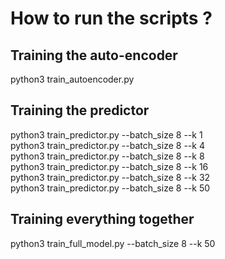 # How to run the scripts ?

## Training the auto-encoder
python3 train_autoencoder.py

## Training the predictor
python3 train_predictor.py --batch_size 8 --k 1 \
python3 train_predictor.py --batch_size 8 --k 4 \
python3 train_predictor.py --batch_size 8 --k 8 \
python3 train_predictor.py --batch_size 8 --k 16 \
python3 train_predictor.py --batch_size 8 --k 32 \
python3 train_predictor.py --batch_size 8 --k 50 

## Training everything together
python3 train_full_model.py --batch_size 8 --k 50
